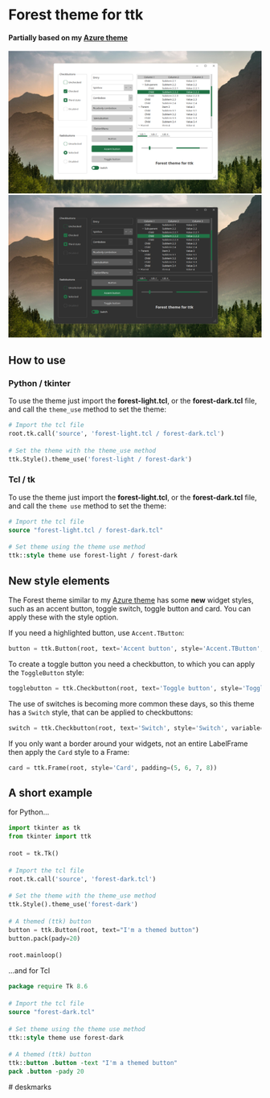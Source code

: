 # Forest theme for ttk

#### Partially based on my [Azure theme](https://github.com/rdbende/Azure-ttk-theme)

![image](Forest-light%20screenshot.png)
![image](Forest-dark%20screenshot.png)


## How to use
### Python / tkinter
To use the theme just import the **forest-light.tcl**, or the **forest-dark.tcl** file, and call the `theme_use` method to set the theme:
```python
# Import the tcl file
root.tk.call('source', 'forest-light.tcl / forest-dark.tcl')

# Set the theme with the theme_use method
ttk.Style().theme_use('forest-light / forest-dark')
```

### Tcl / tk
To use the theme just import the **forest-light.tcl**, or the **forest-dark.tcl** file, and call the `theme use` method to set the theme:
```tcl
# Import the tcl file
source "forest-light.tcl / forest-dark.tcl"

# Set theme using the theme use method
ttk::style theme use forest-light / forest-dark
```

## New style elements
The Forest theme similar to my [Azure theme](https://github.com/rdbende/Azure-ttk-theme) has some **new** widget styles, such as an accent button, toggle switch, toggle button and card. You can apply these with the style option.

If you need a highlighted button, use `Accent.TButton`:
```python
button = ttk.Button(root, text='Accent button', style='Accent.TButton', command=callback)
```

To create a toggle button you need a checkbutton, to which you can apply the `ToggleButton` style:
```python
togglebutton = ttk.Checkbutton(root, text='Toggle button', style='ToggleButton', variable=var)
```

The use of switches is becoming more common these days, so this theme has a `Switch` style, that can be applied to checkbuttons:
```python
switch = ttk.Checkbutton(root, text='Switch', style='Switch', variable=var)
```

If you only want a border around your widgets, not an entire LabelFrame then apply the `Card` style to a Frame:
```python
card = ttk.Frame(root, style='Card', padding=(5, 6, 7, 8))
```

## A short example
for Python...
```python
import tkinter as tk
from tkinter import ttk

root = tk.Tk()

# Import the tcl file
root.tk.call('source', 'forest-dark.tcl')

# Set the theme with the theme_use method
ttk.Style().theme_use('forest-dark')

# A themed (ttk) button
button = ttk.Button(root, text="I'm a themed button")
button.pack(pady=20)

root.mainloop()
```
...and for Tcl
```tcl
package require Tk 8.6

# Import the tcl file
source "forest-dark.tcl"

# Set theme using the theme use method
ttk::style theme use forest-dark

# A themed (ttk) button
ttk::button .button -text "I'm a themed button"
pack .button -pady 20
```
#   d e s k m a r k s 
 
 